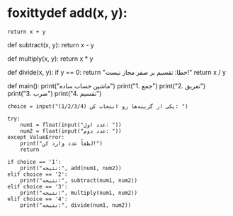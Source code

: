 # foxittydef add(x, y):
    return x + y

def subtract(x, y):
    return x - y

def multiply(x, y):
    return x * y

def divide(x, y):
    if y == 0:
        return "خطا: تقسیم بر صفر مجاز نیست!"
    return x / y

def main():
    print("ماشین حساب ساده")
    print("1. جمع")
    print("2. تفریق")
    print("3. ضرب")
    print("4. تقسیم")

    choice = input("یکی از گزینه‌ها رو انتخاب کن (1/2/3/4): ")

    try:
        num1 = float(input("عدد اول: "))
        num2 = float(input("عدد دوم: "))
    except ValueError:
        print("لطفاً عدد وارد کن!")
        return

    if choice == '1':
        print("نتیجه:", add(num1, num2))
    elif choice == '2':
        print("نتیجه:", subtract(num1, num2))
    elif choice == '3':
        print("نتیجه:", multiply(num1, num2))
    elif choice == '4':
        print("نتیجه:", divide(num1, num2))
  
